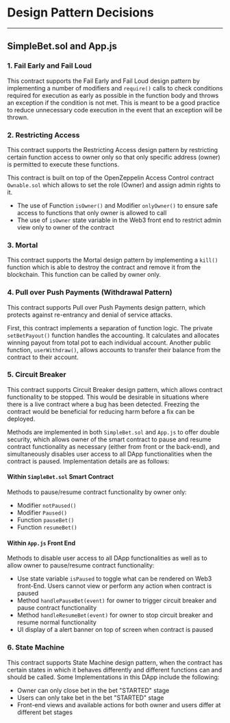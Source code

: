 # Design Pattern Decisions
***

## SimpleBet.sol and App.js

### 1. Fail Early and Fail Loud

This contract supports the Fail Early and Fail Loud design pattern by implementing a number of modifiers and `require()` calls to check conditions required for execution as early as possible in the function body and throws an exception if the condition is not met. This is meant to be a good practice to reduce unnecessary code execution in the event that an exception will be thrown.

### 2. Restricting Access

This contract supports the Restricting Access design pattern by restricting certain function access to owner only so that only specific address (owner) is permitted to execute these functions.

This contract is built on top of the OpenZeppelin Access Control contract `Ownable.sol` which allows to set the role (Owner) and assign admin rights to it.

- The use of Function `isOwner()` and Modifier `onlyOwner()` to ensure safe access to functions that only owner is allowed to call
- The use of `isOwner` state variable in the Web3 front end to restrict admin view only to owner of the contract

### 3. Mortal

This contract supports the Mortal design pattern by implementing a `kill()` function which is able to destroy the contract and remove it from the blockchain. This function can be called by owner only.

### 4. Pull over Push Payments (Withdrawal Pattern)

This contract supports Pull over Push Payments design pattern, which protects against re-entrancy and denial of service attacks.

First, this contract implements a separation of function logic. The private `setBetPayout()` function handles the accounting. It calculates and allocates winning payout from total pot to each individual account. Another public function, `userWithdraw()`, allows accounts to transfer their balance from the contract to their account.

### 5. Circuit Breaker

This contract supports Circuit Breaker design pattern, which allows contract functionality to be stopped. This would be desirable in situations where there is a live contract where a bug has been detected. Freezing the contract would be beneficial for reducing harm before a fix can be deployed.

Methods are implemented in both `SimpleBet.sol` and `App.js` to offer double security, which allows owner of the smart contract to pause and resume contract functionality as necessary (either from front or the back-end), and simultaneously disables user access to all DApp functionalities when the contract is paused. Implementation details are as follows:

#### Within `SimpleBet.sol` Smart Contract

Methods to pause/resume contract functionality by owner only:

- Modifier `notPaused()`
- Modifier `Paused()`
- Function `pauseBet()`
- Function `resumeBet()`

#### Within `App.js` Front End

Methods to disable user access to all DApp functionalities as well as to allow owner to pause/resume contract functionality:

- Use state variable `isPaused` to toggle what can be rendered on Web3 front-End. Users cannot view or perform any action when contract is paused
- Method `handlePauseBet(event)` for owner to trigger circuit breaker and pause contract functionality
- Method `handleResumeBet(event)` for owner to stop circuit breaker and resume normal functionality
- UI display of a <Flash/> alert banner on top of screen when contract is paused

### 6. State Machine

This contract supports State Machine design pattern, when the contract has certain states in which it behaves differently and different functions can and should be called. Some Implementations in this DApp include the following:

- Owner can only close bet in the bet "STARTED" stage
- Users can only take bet in the bet "STARTED" stage
- Front-end views and available actions for both owner and users differ at different bet stages
